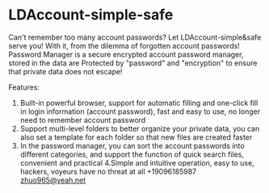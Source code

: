 # LDAccount-simple-safe
Can't remember too many account passwords? Let LDAccount-simple&safe serve you! With it, from the dilemma of forgotten account passwords! Password Manager is a secure encrypted account password manager, stored in the data are Protected by "password" and "encryption" to ensure that private data does not escape!

Features:
1. Built-in powerful browser, support for automatic filling and one-click fill in login information (account password), fast and easy to use, no longer need to remember account password
2. Support multi-level folders to better organize your private data, you can also set a template for each folder so that new files are created faster
3. In the password manager, you can sort the account passwords into different categories, and support the function of quick search files, convenient and practical
4.Simple and intuitive operation, easy to use, hackers, voyeurs have no threat at all
+19096185987 zhuo965@yeah.net
